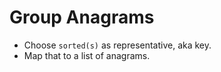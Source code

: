 # Group Anagrams

* Choose `sorted(s)` as representative, aka key.
* Map that to a list of anagrams.
